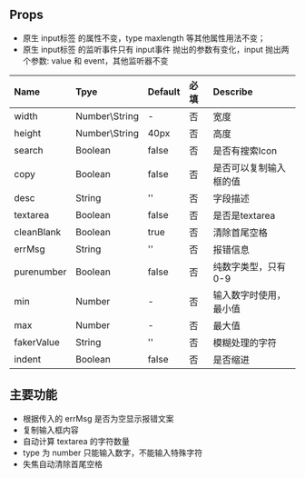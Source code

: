 ## Props

- 原生 input标签 的属性不变，type maxlength 等其他属性用法不变；
- 原生 input标签 的监听事件只有 input事件 抛出的参数有变化，input 抛出两个参数: value 和 event，其他监听器不变


| Name       | Tpye          | Default | 必填  | Describe  |
|:-----------|:--------------|:--------|:----|:----------|
| width      | Number\String | -       | 否   | 宽度          |
| height     | Number\String | 40px    | 否   | 高度          |
| search     | Boolean       | false   | 否   | 是否有搜索Icon |
| copy       | Boolean       | false   | 否   | 是否可以复制输入框的值 |
| desc       | String        | ''      | 否   | 字段描述        |
| textarea   | Boolean       | false   | 否   | 是否是textarea |
| cleanBlank | Boolean       | true    | 否   | 清除首尾空格      |
| errMsg     | String        | ''      | 否   | 报错信息        |
| purenumber | Boolean       | false   | 否   | 纯数字类型，只有0-9 |
| min        | Number        | -       | 否   | 输入数字时使用，最小值 |
| max        | Number        | -       | 否   | 最大值         |
| fakerValue | String        | ''      | 否   | 模糊处理的字符     |
| indent     | Boolean       | false   | 否   | 是否缩进        |

## 主要功能

- 根据传入的 errMsg 是否为空显示报错文案
- 复制输入框内容
- 自动计算 textarea 的字符数量
- type 为 number 只能输入数字，不能输入特殊字符
- 失焦自动清除首尾空格
